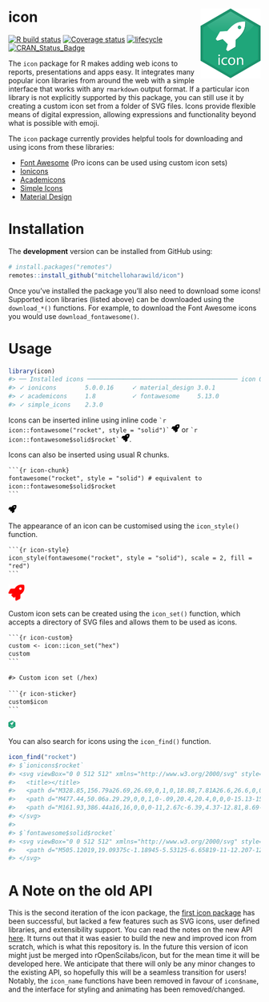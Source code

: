 
<!-- README.md is generated from README.Rmd. Please edit that file -->

# icon <a href='https://pkg.mitchelloharawild.com/icon'><img src='man/figures/logo.svg' align="right" height="139" /></a>

[![R build
status](https://github.com/mitchelloharawild/icon/workflows/R-CMD-check/badge.svg)](https://github.com/mitchelloharawild/icon/actions?workflow=R-CMD-check)
[![Coverage
status](https://codecov.io/gh/mitchelloharawild/icon/branch/master/graph/badge.svg)](https://codecov.io/gh/mitchelloharawild/icon?branch=master)
[![lifecycle](https://img.shields.io/badge/lifecycle-experimental-orange.svg)](https://www.tidyverse.org/lifecycle/#experimental)
[![CRAN\_Status\_Badge](http://www.r-pkg.org/badges/version/icon)](https://cran.r-project.org/package=icon)
<!-- [![Downloads](http://cranlogs.r-pkg.org/badges/icon?color=brightgreen)](https://cran.r-project.org/package=icon) -->

The `icon` package for R makes adding web icons to reports,
presentations and apps easy. It integrates many popular icon libraries
from around the web with a simple interface that works with any
`rmarkdown` output format. If a particular icon library is not
explicitly supported by this package, you can still use it by creating a
custom icon set from a folder of SVG files. Icons provide flexible means
of digital expression, allowing expressions and functionality beyond
what is possible with emoji.

The `icon` package currently provides helpful tools for downloading and
using icons from these libraries:

-   [Font Awesome](https://github.com/FortAwesome/Font-Awesome/) (Pro
    icons can be used using custom icon sets)
-   [Ionicons](https://github.com/ionic-team/ionicons/)
-   [Academicons](https://github.com/jpswalsh/academicons)
-   [Simple Icons](https://github.com/simple-icons/simple-icons/)
-   [Material Design](https://github.com/google/material-design-icons)

# Installation

The **development** version can be installed from GitHub using:

``` r
# install.packages("remotes")
remotes::install_github("mitchelloharawild/icon")
```

Once you’ve installed the package you’ll also need to download some
icons! Supported icon libraries (listed above) can be downloaded using
the `download_*()` functions. For example, to download the Font Awesome
icons you would use `download_fontawesome()`.

# Usage

``` r
library(icon)
#> ── Installed icons ────────────────────────────────────────── icon 0.1.0.9000 ──
#> ✓ ionicons        5.0.0.16     ✓ material_design 3.0.1   
#> ✓ academicons     1.8          ✓ fontawesome     5.13.0  
#> ✓ simple_icons    2.3.0
```

Icons can be inserted inline using inline code
`` `r icon::fontawesome("rocket", style = "solid")` ``
<img src="man/figures/load-1.svg" height="16px"/> or
`` `r icon::fontawesome$solid$rocket` ``
<img src="man/figures/load-1.svg" height="16px"/>.

Icons can also be inserted using usual R chunks.

    ```{r icon-chunk}
    fontawesome("rocket", style = "solid") # equivalent to icon::fontawesome$solid$rocket
    ```

<img src="man/figures/icon-chunk-1.svg" height="16px"/>

The appearance of an icon can be customised using the `icon_style()`
function.

    ```{r icon-style}
    icon_style(fontawesome("rocket", style = "solid"), scale = 2, fill = "red")
    ```

<img src="man/figures/icon-style-1.svg" height="32px"/>

Custom icon sets can be created using the `icon_set()` function, which
accepts a directory of SVG files and allows them to be used as icons.

    ```{r icon-custom}
    custom <- icon::icon_set("hex")
    custom
    ```

    #> Custom icon set (/hex)

    ```{r icon-sticker}
    custom$icon
    ```

<img src="man/figures/icon-sticker-1.svg" height="16px"/>

You can also search for icons using the `icon_find()` function.

``` r
icon_find("rocket")
#> $`ionicons$rocket`
#> <svg viewBox="0 0 512 512" xmlns="http://www.w3.org/2000/svg" style="height:1em;fill:currentColor;position:relative;display:inline-block;top:.1em;">
#>   <title></title>
#>   <path d="M328.85,156.79a26.69,26.69,0,1,0,18.88,7.81A26.6,26.6,0,0,0,328.85,156.79Z"></path>
#>   <path d="M477.44,50.06a.29.29,0,0,1,0-.09,20.4,20.4,0,0,0-15.13-15.3c-29.8-7.27-76.68.48-128.63,21.28-52.36,21-101.42,52-134.58,85.22A320.7,320.7,0,0,0,169.55,175c-22.33-1-42,2.18-58.57,9.41-57.74,25.41-74.23,90.44-78.62,117.14a25,25,0,0,0,27.19,29h.13L124,323.53c.08.82.17,1.57.24,2.26a34.36,34.36,0,0,0,9.9,20.72l31.39,31.41a34.27,34.27,0,0,0,20.71,9.91l2.15.23-7,64.24s0,.08,0,.13A25,25,0,0,0,206,480a25.25,25.25,0,0,0,4.15-.34C237,475.34,302,459.05,327.34,401c7.17-16.46,10.34-36.05,9.45-58.34a314.78,314.78,0,0,0,33.95-29.55c33.43-33.26,64.53-81.92,85.31-133.52C476.74,128.23,484.53,81,477.44,50.06ZM370.38,224.94a58.77,58.77,0,1,1,0-83.07A58.3,58.3,0,0,1,370.38,224.94Z"></path>
#>   <path d="M161.93,386.44a16,16,0,0,0-11,2.67c-6.39,4.37-12.81,8.69-19.29,12.9-13.11,8.52-28.79-6.44-21-20l12.15-21a16,16,0,0,0-15.16-24.91A61.25,61.25,0,0,0,72,353.56c-3.66,3.67-14.79,14.81-20.78,57.26A357.94,357.94,0,0,0,48,447.59,16,16,0,0,0,64,464h.4a359.87,359.87,0,0,0,36.8-3.2c42.47-6,53.61-17.14,57.27-20.8a60.49,60.49,0,0,0,17.39-35.74A16,16,0,0,0,161.93,386.44Z"></path>
#> </svg>
#> 
#> $`fontawesome$solid$rocket`
#> <svg viewBox="0 0 512 512" xmlns="http://www.w3.org/2000/svg" style="height:1em;fill:currentColor;position:relative;display:inline-block;top:.1em;">
#>   <path d="M505.12019,19.09375c-1.18945-5.53125-6.65819-11-12.207-12.1875C460.716,0,435.507,0,410.40747,0,307.17523,0,245.26909,55.20312,199.05238,128H94.83772c-16.34763.01562-35.55658,11.875-42.88664,26.48438L2.51562,253.29688A28.4,28.4,0,0,0,0,264a24.00867,24.00867,0,0,0,24.00582,24H127.81618l-22.47457,22.46875c-11.36521,11.36133-12.99607,32.25781,0,45.25L156.24582,406.625c11.15623,11.1875,32.15619,13.15625,45.27726,0l22.47457-22.46875V488a24.00867,24.00867,0,0,0,24.00581,24,28.55934,28.55934,0,0,0,10.707-2.51562l98.72834-49.39063c14.62888-7.29687,26.50776-26.5,26.50776-42.85937V312.79688c72.59753-46.3125,128.03493-108.40626,128.03493-211.09376C512.07526,76.5,512.07526,51.29688,505.12019,19.09375ZM384.04033,168A40,40,0,1,1,424.05,128,40.02322,40.02322,0,0,1,384.04033,168Z"></path>
#> </svg>
```

# A Note on the old API

This is the second iteration of the icon package, the [first icon
package](https://github.com/ropenscilabs/icon) has been successful, but
lacked a few features such as SVG icons, user defined libraries, and
extensibility support. You can read the notes on the new API
[here](https://github.com/ropenscilabs/icon/issues/19). It turns out
that it was easier to build the new and improved icon from scratch,
which is what this repository is. In the future this version of icon
might just be merged into rOpenScilabs/icon, but for the mean time it
will be developed here. We anticipate that there will only be any minor
changes to the existing API, so hopefully this will be a seamless
transition for users! Notably, the `icon_name` functions have been
removed in favour of `icon$name`, and the interface for styling and
animating has been removed/changed.
